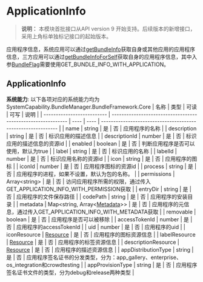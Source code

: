 # ApplicationInfo

> **说明：**
> 本模块首批接口从API version 9 开始支持。后续版本的新增接口，采用上角标单独标记接口的起始版本。

应用程序信息，系统应用可以通过[getBundleInfo](js-apis-bundleManager.md#bundlemanagergetbundleinfo)获取自身或其他应用的应用程序信息，三方应用可以通过[getBundleInfoForSelf](js-apis-bundleManager.md#bundlemanagergetbundleinfoforself)获取自身的应用程序信息，其中入参[BundleFlag](https://gitee.com/openharmony/docs/blob/master/zh-cn/application-dev/reference/apis/js-apis-bundleManager.md#bundleflag)需要使用GET_BUNDLE_INFO_WITH_APPLICATION。

## ApplicationInfo

**系统能力**: 以下各项对应的系统能力均为SystemCapability.BundleManager.BundleFramework.Core
| 名称                       | 类型                                                         | 可读 | 可写 | 说明                                                         |
| -------------------------- | ------------------------------------------------------------ | ---- | ---- | ------------------------------------------------------------ |
| name                       | string                                                       | 是   | 否   | 应用程序的名称                                                 |
| description                | string                                                       | 是   | 否   | 标识应用的描述信息                                                 |
| descriptionId              | number                                                       | 是   | 否   | 标识应用的描述信息的资源id                                               |
| enabled                    | boolean                                                      | 是   | 否   | 判断应用程序是否可以使用，默认为true                           |
| label                      | string                                                       | 是   | 否   | 标识应用的名称                                                 |
| labelId                    | number                                                 | 是   | 否   | 标识应用名称的资源id                                               |
| icon                       | string                                                       | 是   | 否   | 应用程序的图标                                                 |
| iconId                     | number                                                 | 是   | 否   | 应用程序图标的资源id                                               |
| process                    | string                                                       | 是   | 否   | 应用程序的进程，如果不设置，默认为包的名称。                   |
| permissions                | Array\<string>                                               | 是   | 否   | 访问应用程序所需的权限，通过传入GET_APPLICATION_INFO_WITH_PERMISSION获取 |
| entryDir                   | string                                                       | 是   | 否   | 应用程序的文件保存路径                                         |
| codePath                   | string                                                       | 是   | 否   | 应用程序的安装目录                                             |
| metadata                   | Map\<string, Array\<[Metadata](js-apis-bundleManager-metadata.md)>> | 是   | 否   | 应用程序的元信息，通过传入GET_APPLICATION_INFO_WITH_METADATA获取 |
| removable                  | boolean                                                      | 是   | 否   | 应用程序是否可以被移除                                         |
| accessTokenId             | number                                                       | 是   | 否   | 应用程序的accessTokenId                                      |
| uid                       | number                                                       | 是   | 否   | 应用程序的uid                                                |
| iconResource              | [Resource](js-apis-resource-manager.md#resource9) | 是 | 否 | 应用程序的图标资源信息                         |
| labelResource             | [Resource](js-apis-resource-manager.md#resource9) | 是 | 否 | 应用程序的标签资源信息                         |
| descriptionResource       | [Resource](js-apis-resource-manager.md#resource9) | 是 | 否 | 应用程序的描述资源信息                         |
| appDistributionType       | string                                                       | 是   | 否   | 应用程序签名证书的分发类型，分为：app_gallery、enterprise、os_integration和crowdtesting    |
| appProvisionType          | string                                                       | 是   | 否   | 应用程序签名证书文件的类型，分为debug和release两种类型           |